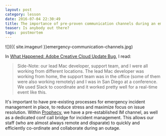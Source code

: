```yaml
---
layout: post
category: lesson
date: 2016-07-04 22:30:49
title: The importance of pre-proven communication channels during an emergency
teaser: Is anybody out there?
tags:  postmortem
---
```

![]({{ site.imageurl }}emergency-communication-channels.jpg)

In [What Happened: Adobe Creative Cloud Update Bug](https://www.backblaze.com/blog/adobe-creative-cloud-update-bug), I read:

> Side-Note: our lead Mac developer, support team, and I were all working from different locations. The lead Mac developer was working from home, the support team was in the office (some of them were also working remotely) and I was in San Diego at a conference. We used Slack to coordinate and it worked pretty well for a real-time event like this.

It's important to have pre-existing processes for emergency incident management in place, to reduce stress and maximize focus on issue resolution. Within [Prophecy](http://www.prophecy.net.nz), we have a pre-established IM channel, as well as a dedicated conf call bridge for incident management. This allows our staff (who are almost always remote and disparate) to quickly and efficiently co-ordinate and collaborate during an outage. 